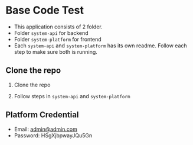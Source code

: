 # Base Code Test

- This application consists of 2 folder.
- Folder `system-api` for backend
- Folder `system-platform` for frontend
- Each `system-api` and `system-platform` has its own readme. Follow each step to make sure both is running.

## Clone the repo

1. Clone the repo

2. Follow steps in `system-api` and `system-platform`

## Platform Credential

- Email: admin@admin.com
- Password: HSgXjbpwayJQu5Gn
